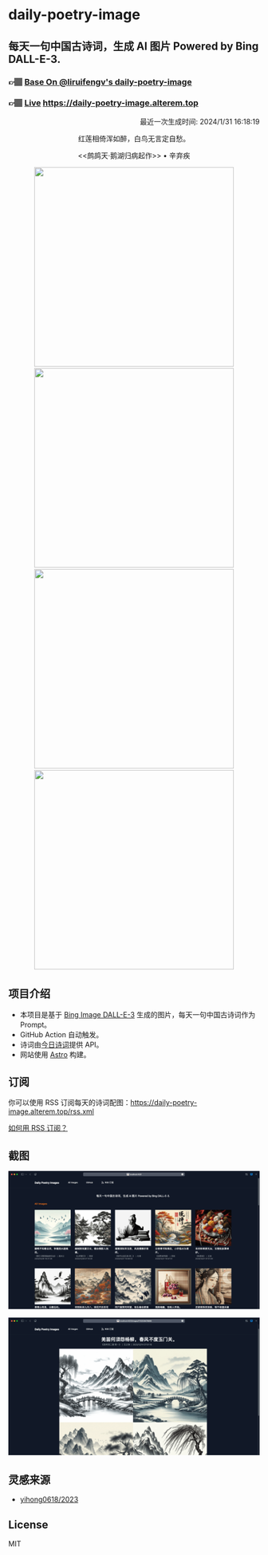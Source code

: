 
# daily-poetry-image

## 每天一句中国古诗词，生成 AI 图片 Powered by Bing DALL-E-3.

### 👉🏽 [Base On @liruifengv's daily-poetry-image](https://github.com/liruifengv/daily-poetry-image)

### 👉🏽 [Live](https://daily-poetry-image.alterem.top/) https://daily-poetry-image.alterem.top

<p align="right">
  最近一次生成时间: 2024/1/31 16:18:19
</p>
<p align="center">
红莲相倚浑如醉，白鸟无言定自愁。
</p>
<p align="center">
<<鹧鸪天·鹅湖归病起作>> • 辛弃疾
</p>
<p align="center">
<img src="https://tse1.mm.bing.net/th/id/OIG4.pRR2zsraV8wJ5iz3HvLc" height="400" width="400" />
<img src="https://tse4.mm.bing.net/th/id/OIG4.Y4NzySBFmfhW4hqi9nyY" height="400" width="400" />
<img src="https://tse4.mm.bing.net/th/id/OIG4.hBxoYJfNKnZcSWS0DUXX" height="400" width="400" />
<img src="https://tse3.mm.bing.net/th/id/OIG4.SyyY6SkaUVthpQUwINwr" height="400" width="400" />
</p>

## 项目介绍

-   本项目是基于 [Bing Image DALL-E-3](https://www.bing.com/images/create) 生成的图片，每天一句中国古诗词作为 Prompt。
-   GitHub Action 自动触发。
-   诗词由[今日诗词](https://www.jinrishici.com/)提供 API。
-   网站使用 [Astro](https://astro.build) 构建。

## 订阅

你可以使用 RSS 订阅每天的诗词配图：https://daily-poetry-image.alterem.top/rss.xml

[如何用 RSS 订阅？](https://zhuanlan.zhihu.com/p/55026716)

## 截图

![图片列表](./screenshots/Snipaste_2023-12-28_21-00-26.png)

![图片详情](./screenshots/Snipaste_2023-12-28_21-00-53.png)

## 灵感来源

-   [yihong0618/2023](https://github.com/yihong0618/2023)

## License

MIT
